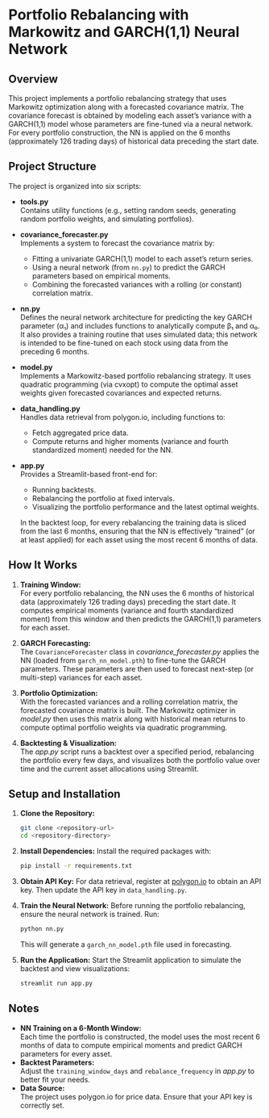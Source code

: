 # Portfolio Rebalancing with Markowitz and GARCH(1,1) Neural Network

## Overview
This project implements a portfolio rebalancing strategy that uses Markowitz optimization along with a forecasted covariance matrix. The covariance forecast is obtained by modeling each asset’s variance with a GARCH(1,1) model whose parameters are fine-tuned via a neural network. For every portfolio construction, the NN is applied on the 6 months (approximately 126 trading days) of historical data preceding the start date.

## Project Structure
The project is organized into six scripts:
- **tools.py**  
  Contains utility functions (e.g., setting random seeds, generating random portfolio weights, and simulating portfolios).

- **covariance_forecaster.py**  
  Implements a system to forecast the covariance matrix by:
  - Fitting a univariate GARCH(1,1) model to each asset’s return series.
  - Using a neural network (from `nn.py`) to predict the GARCH parameters based on empirical moments.
  - Combining the forecasted variances with a rolling (or constant) correlation matrix.

- **nn.py**  
  Defines the neural network architecture for predicting the key GARCH parameter (α₁) and includes functions to analytically compute β₁ and α₀. It also provides a training routine that uses simulated data; this network is intended to be fine-tuned on each stock using data from the preceding 6 months.

- **model.py**  
  Implements a Markowitz-based portfolio rebalancing strategy. It uses quadratic programming (via cvxopt) to compute the optimal asset weights given forecasted covariances and expected returns.

- **data_handling.py**  
  Handles data retrieval from polygon.io, including functions to:
  - Fetch aggregated price data.
  - Compute returns and higher moments (variance and fourth standardized moment) needed for the NN.

- **app.py**  
  Provides a Streamlit-based front-end for:
  - Running backtests.
  - Rebalancing the portfolio at fixed intervals.
  - Visualizing the portfolio performance and the latest optimal weights.
  
  In the backtest loop, for every rebalancing the training data is sliced from the last 6 months, ensuring that the NN is effectively “trained” (or at least applied) for each asset using the most recent 6 months of data.

## How It Works
1. **Training Window:**  
   For every portfolio rebalancing, the NN uses the 6 months of historical data (approximately 126 trading days) preceding the start date. It computes empirical moments (variance and fourth standardized moment) from this window and then predicts the GARCH(1,1) parameters for each asset.

2. **GARCH Forecasting:**  
   The `CovarianceForecaster` class in *covariance_forecaster.py* applies the NN (loaded from `garch_nn_model.pth`) to fine-tune the GARCH parameters. These parameters are then used to forecast next-step (or multi-step) variances for each asset.

3. **Portfolio Optimization:**  
   With the forecasted variances and a rolling correlation matrix, the forecasted covariance matrix is built. The Markowitz optimizer in *model.py* then uses this matrix along with historical mean returns to compute optimal portfolio weights via quadratic programming.

4. **Backtesting & Visualization:**  
   The *app.py* script runs a backtest over a specified period, rebalancing the portfolio every few days, and visualizes both the portfolio value over time and the current asset allocations using Streamlit.

## Setup and Installation

1. **Clone the Repository:**
    ```bash
    git clone <repository-url>
    cd <repository-directory>
    ```

2. **Install Dependencies:**
    Install the required packages with:
    ```bash
    pip install -r requirements.txt
    ```

3. **Obtain API Key:**
    For data retrieval, register at [polygon.io](https://polygon.io) to obtain an API key. Then update the API key in `data_handling.py`.

4. **Train the Neural Network:**
    Before running the portfolio rebalancing, ensure the neural network is trained. Run:
    ```bash
    python nn.py
    ```
    This will generate a `garch_nn_model.pth` file used in forecasting.

5. **Run the Application:**
    Start the Streamlit application to simulate the backtest and view visualizations:
    ```bash
    streamlit run app.py
    ```

## Notes
- **NN Training on a 6-Month Window:**  
  Each time the portfolio is constructed, the model uses the most recent 6 months of data to compute empirical moments and predict GARCH parameters for every asset.
- **Backtest Parameters:**  
  Adjust the `training_window_days` and `rebalance_frequency` in *app.py* to better fit your needs.
- **Data Source:**  
  The project uses polygon.io for price data. Ensure that your API key is correctly set.

